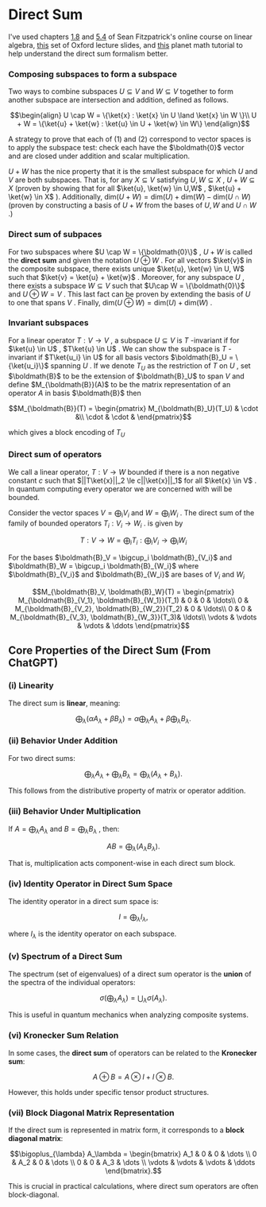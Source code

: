 # Direct Sum

I've used chapters [1.8](https://opentext.uleth.ca/Math3410/sec-subspace-combine.html) and [5.4](https://opentext.uleth.ca/Math3410/sec-direct-sum.html) of Sean Fitzpatrick's online course on linear algebra, [this](https://people.maths.ox.ac.uk/flynn/genus2/alg0506/LALect02.pdf) set of Oxford lecture slides, and [this](https://planetmath.org/directsumofboundedoperatorsonhilbertspaces) planet math tutorial  to help understand the direct sum formalism better.

### Composing subspaces to form a subspace
Two ways to combine subspaces  $`U\subseteq V`$  and  $`W \subseteq V`$  together to form another subspace are intersection and addition, defined as follows.


```math
\begin{align}
U \cap W = \{\ket{x} : \ket{x} \in U \land \ket{x} \in W \}\\
U + W = \{\ket{u} + \ket{w} : \ket{u} \in U + \ket{w} \in W\}
\end{align}
```

A strategy to prove that each of (1) and (2) correspond to vector spaces is to apply the subspace test: check each have the  $`\boldmath{0}`$  vector and are closed under addition and scalar multiplication. 

 $`U + W`$   has the nice property that it is the smallest subspace for which  $`U`$  and  $`V`$  are both subspaces. That is, for any  $`X \subseteq V`$  satisfying  $`U, W \subseteq X`$ ,  $`U+W \subseteq X`$  (proven by showing that for all  $`\ket{u}, \ket{w} \in U,W`$ ,  $`\ket{u} + \ket{w} \in X`$ ). Additionally,  $`\text{dim}(U+W) = \text{dim}(U) + \text{dim}(W) - \text{dim}(U \cap W)`$  (proven by constructing a basis of  $`U+W`$  from the bases of  $`U, W`$  and  $`U\cap W`$ .)

### Direct sum of subpaces
For two subspaces where  $`U \cap W = \{\boldmath{0}\}`$ ,  $`U+W`$  is called the **direct sum** and given the notation  $`U\oplus W`$ . For all vectors  $`\ket{v}`$  in the composite subspace, there exists unique  $`\ket{u}, \ket{w} \in U, W`$  such that  $`\ket{v} = \ket{u} + \ket{w}`$ . Moreover, for any subspace  $`U`$ , there exists a subspace  $`W\subseteq V`$  such that  $`U\cap W = \{\boldmath{0}\}`$  and  $`U \oplus W = V`$ . This last fact can be proven by extending the basis of  $`U`$  to one that spans  $`V`$ . Finally,  $`\text{dim}(U\oplus W) = \text{dim}(U) + \text{dim}(W)`$ .

### Invariant subspaces
For a linear operator  $`T: V \rightarrow V`$ , a subspace  $`U \subseteq V`$  is  $`T`$ -invariant if for  $`\ket{u} \in U`$ ,  $`T\ket{u} \in U`$ . We can show the subspace is  $`T`$ -invariant if  $`T\ket{u_i} \in U`$  for all basis vectors  $`\boldmath{B}_U = \{\ket{u_i}\}`$  spanning  $`U`$ . If we denote  $`T_U`$  as the restriction of  $`T`$  on  $`U`$ , set  $`\boldmath{B}`$  to be the extension of  $`\boldmath{B}_U`$  to span  $`V`$  and define  $`M_{\boldmath{B}}(A)`$  to be the matrix representation of an operator  $`A`$  in basis  $`\boldmath{B}`$  then  


```math
M_{\boldmath{B}}(T) =
\begin{pmatrix}
M_{\boldmath{B}_U}(T_U) & \cdot &\\
\cdot & \cdot &
\end{pmatrix}
```


which gives a block encoding of  $`T_U`$ 

### Direct sum of operators
We call a linear operator,  $`T:V \rightarrow W`$  bounded if there is a non negative constant  $`c`$  such that  $`||T\ket{x}||_2 \le c||\ket{x}||_1`$  for all  $`\ket{x} \in V`$ . In quantum computing every operator we are concerned with will be bounded.

Consider the vector spaces  $`V = \bigoplus_i V_i`$  and  $`W = \bigoplus_i W_i`$ . The direct sum of the family of bounded operators  $`T_i : V_i \rightarrow W_i`$ . is given by


```math
T : V \rightarrow W = \bigoplus_i T_i : \bigoplus_i V_i \rightarrow \bigoplus_i W_i
```


For the bases  $`\boldmath{B}_V = \bigcup_i \boldmath{B}_{V_i}`$  and  $`\boldmath{B}_W = \bigcup_i \boldmath{B}_{W_i}`$  where  $`\boldmath{B}_{V_i}`$  and  $`\boldmath{B}_{W_i}`$  are bases of  $`V_i`$  and  $`W_i`$ 


```math
M_{\boldmath{B}_V, \boldmath{B}_W}(T) = 
\begin{pmatrix}
M_{\boldmath{B}_{V_1}, \boldmath{B}_{W_1}}(T_1) & 0 & 0 & \ldots\\
0 & M_{\boldmath{B}_{V_2}, \boldmath{B}_{W_2}}(T_2) & 0 & \ldots\\
0 & 0 & M_{\boldmath{B}_{V_3}, \boldmath{B}_{W_3}}(T_3)& \ldots\\
\vdots & \vdots & \vdots & \ddots
\end{pmatrix}
```



## Core Properties of the Direct Sum (From ChatGPT)
### **(i) Linearity**
The direct sum is **linear**, meaning:


```math
\bigoplus_{\lambda} (\alpha A_\lambda + \beta B_\lambda) = \alpha \bigoplus_{\lambda} A_\lambda + \beta \bigoplus_{\lambda} B_\lambda.
```


### **(ii) Behavior Under Addition**
For two direct sums:


```math
\bigoplus_{\lambda} A_\lambda + \bigoplus_{\lambda} B_\lambda = \bigoplus_{\lambda} (A_\lambda + B_\lambda).
```


This follows from the distributive property of matrix or operator addition.

### **(iii) Behavior Under Multiplication**
If  $` A = \bigoplus_{\lambda} A_\lambda `$  and  $` B = \bigoplus_{\lambda} B_\lambda `$ , then:


```math
AB = \bigoplus_{\lambda} (A_\lambda B_\lambda).
```


That is, multiplication acts component-wise in each direct sum block.

### **(iv) Identity Operator in Direct Sum Space**
The identity operator in a direct sum space is:


```math
I = \bigoplus_{\lambda} I_\lambda,
```


where  $` I_\lambda `$  is the identity operator on each subspace.

### **(v) Spectrum of a Direct Sum**
The spectrum (set of eigenvalues) of a direct sum operator is the **union** of the spectra of the individual operators:


```math
\sigma\left(\bigoplus_{\lambda} A_\lambda \right) = \bigcup_{\lambda} \sigma(A_\lambda).
```


This is useful in quantum mechanics when analyzing composite systems.

### **(vi) Kronecker Sum Relation**
In some cases, the **direct sum** of operators can be related to the **Kronecker sum**:


```math
A \oplus B = A \otimes I + I \otimes B.
```


However, this holds under specific tensor product structures.

### **(vii) Block Diagonal Matrix Representation**
If the direct sum is represented in matrix form, it corresponds to a **block diagonal matrix**:


```math
\bigoplus_{\lambda} A_\lambda = 
\begin{bmatrix}
A_1 & 0 & 0 & \dots \\
0 & A_2 & 0 & \dots \\
0 & 0 & A_3 & \dots \\
\vdots & \vdots & \vdots & \ddots
\end{bmatrix}.
```


This is crucial in practical calculations, where direct sum operators are often block-diagonal.